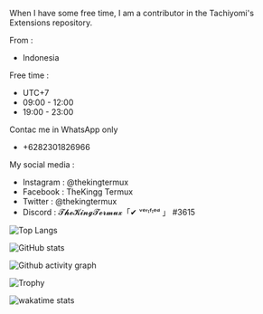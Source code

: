 When I have some free time, I am a contributor in the Tachiyomi's Extensions repository.

From :
* Indonesia 

Free time :
*    UTC+7
* 09:00 - 12:00
* 19:00 - 23:00

Contac me in WhatsApp only
* +6282301826966

My social media :
* Instagram : @thekingtermux
* Facebook  : TheKingg Termux
* Twitter   : @thekingtermux
* Discord   : 𝓣𝓱𝓮𝓚𝓲𝓷𝓰𝓣𝓮𝓻𝓶𝓾𝔁「✔ ᵛᵉʳᶦᶠᶦᵉᵈ 」 #3615

![Top Langs](https://github-readme-stats.vercel.app/api/top-langs/?username=TheKingTermux&theme=radical&title_color=8E2DE2&text_color=fff&langs_count=8)

![GitHub stats](https://github-readme-stats.vercel.app/api?username=TheKingTermux&theme=radical&title_color=8E2DE2&text_color=fff&show_icons=true)

![Github activity graph](https://activity-graph.herokuapp.com/graph?username=TheKingTermux&theme=react-dark&custom_title=TheKingTermux%20Recent%20Activity&hide_border=true)

![Trophy](https://github-profile-trophy.vercel.app/?username=TheKingTermux&theme=onedark)

![wakatime stats](https://github-readme-stats.vercel.app/api/wakatime?username=TheKingTermux)

